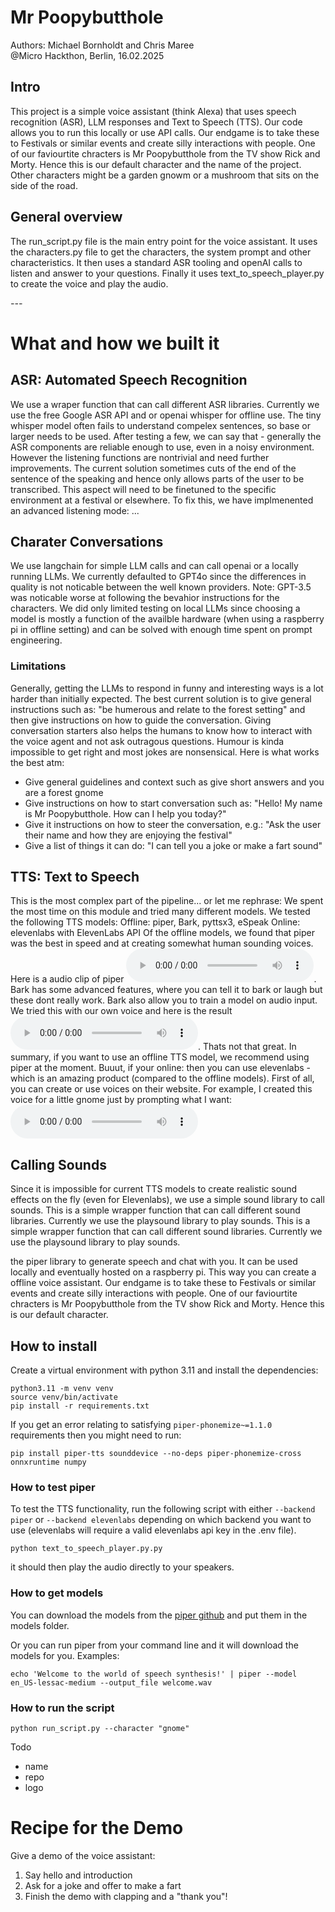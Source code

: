# Mr Poopybutthole 
Authors: Michael Bornholdt and Chris Maree \
@Micro Hackthon, Berlin, 16.02.2025

## Intro
This project is a simple voice assistant (think Alexa) that uses speech recognition (ASR), LLM responses and Text to Speech (TTS). Our code allows you to run this locally or use API calls. Our endgame is to take these to Festivals or similar events and create silly interactions with people. One of our faviourtite chracters is Mr Poopybutthole from the TV show Rick and Morty. Hence this is our default character and the name of the project. Other characters might be a garden gnowm or a mushroom that sits on the side of the road. 

## General overview
The run_script.py file is the main entry point for the voice assistant. It uses the characters.py file to get the characters, the system prompt and other characteristics. It then uses a standard ASR tooling and openAI calls to listen and answer to your questions. Finally it uses text_to_speech_player.py to create the voice and play the audio. 
 
*---*

# What and how we built it 
## ASR: Automated Speech Recognition 
We use a wraper function that can call different ASR libraries. Currently we use the free Google ASR API and or openai whisper for offline use. The tiny whisper model often fails to understand compelex sentences, so base or larger needs to be used. After testing a few, we can say that - generally the ASR components are reliable enough to use, even in a noisy environment. However the listening functions are nontrivial and need further improvements. The current solution sometimes cuts of the end of the sentence of the speaking and hence only allows parts of the user to be transcribed. This aspect will need to be finetuned to the specific environment at a festival or elsewhere. 
To fix this, we have implmenented an advanced listening mode: ...

## Charater Conversations
We use langchain for simple LLM calls and can call openai or a locally running LLMs. We currently defaulted to GPT4o since the differences in quality is not noticable between the well known providers. Note: GPT-3.5 was noticable worse at following the bevahior instructions for the characters. We did only limited testing on local LLMs since choosing a model is mostly a function of the availble hardware (when using a raspberry pi in offline setting) and can be solved with enough time spent on prompt engineering. 

### Limitations
Generally, getting the LLMs to respond in funny and interesting ways is a lot harder than initially expected. The best current solution is to give general instructions such as: "be humerous and relate to the forest setting" and then give instructions on how to guide the conversation. Giving conversation starters also helps the humans to know how to interact with the voice agent and not ask outragous questions. Humour is kinda impossible to get right and most jokes are nonsensical. Here is what works the best atm: 
- Give general guidelines and context such as give short answers and you are a forest gnome
- Give instructions on how to start conversation such as: "Hello! My name is Mr Poopybutthole. How can I help you today?"
- Give it instructions on how to steer the conversation, e.g.: "Ask the user their name and how they are enjoying the festival"
- Give a list of things it can do: "I can tell you a joke or make a fart sound"

## TTS: Text to Speech 
This is the most complex part of the pipeline... or let me rephrase: We spent the most time on this module and tried many different models. We tested the following TTS models: 
Offline: piper, Bark, pyttsx3, eSpeak 
Online: elevenlabs with ElevenLabs API
Of the offline models, we found that piper was the best in speed and at creating somewhat human sounding voices. Here is a audio clip of piper <audio controls src="audio_examples/piper_example.wav" title="Piperexample"></audio>. Bark has some advanced features, where you can tell it to bark or laugh but these dont really work. Bark also allow you to train a model on audio input. We tried this with our own voice and here is the result <audio controls src="audio_examples/own_voice_example.wav" title="Own voice trained"></audio>. Thats not that great. 
In summary, if you want to use an offline TTS model, we recommend using piper at the moment. Buuut, if your online: then you can use elevenlabs - which is an amazing product (compared to the offline models). First of all, you can create or use voices on their website. For example, I created this voice for a little gnome just by prompting what I want: <audio controls src="audio_examples/ElevenLabs_2025-02-16T14_02_30_Gnome Creature_gen_s35_sb74_se46_b_m2-1.mp3" title="prompted gnome voice"></audio>

## Calling Sounds
Since it is impossible for current TTS models to create realistic sound effects on the fly (even for Elevenlabs), we use a simple sound library to call sounds. This is a simple wrapper function that can call different sound libraries. Currently we use the playsound library to play sounds. This is a simple wrapper function that can call different sound libraries. Currently we use the playsound library to play sounds. 


the piper library to generate speech and chat with you. It can be used locally and eventually hosted on a raspberry pi. This way you can create a offline voice assistant. Our endgame is to take these to Festivals or similar events and create silly interactions with people. One of our faviourtite chracters is Mr Poopybutthole from the TV show Rick and Morty. Hence this is our default character. 


## How to install

Create a virtual environment with python 3.11 and install the dependencies:
```
python3.11 -m venv venv
source venv/bin/activate
pip install -r requirements.txt
```

If you get an error relating to satisfying `piper-phonemize~=1.1.0` requirements then you might need to run:
```
pip install piper-tts sounddevice --no-deps piper-phonemize-cross onnxruntime numpy
```
### How to test piper 
To test the TTS functionality, run the following script with either `--backend piper` or `--backend elevenlabs` depending on which backend you want to use (elevenlabs will require a valid elevenlabs api key in the .env file).
```
python text_to_speech_player.py.py
```
it should then play the audio directly to your speakers.

### How to get models 
You can download the models from the [piper github](https://github.com/piper-ai/piper) and put them in the models folder.

Or you can run piper from your command line and it will download the models for you. Examples: 
```
echo 'Welcome to the world of speech synthesis!' | piper --model en_US-lessac-medium --output_file welcome.wav
```

### How to run the script
```
python run_script.py --character "gnome"
```

Todo
- name 
- repo 
- logo  


# Recipe for the Demo

Give a demo of the voice assistant: 
1. Say hello and introduction 
2. Ask for a joke and offer to make a fart 
3. Finish the demo with clapping and a "thank you"! 